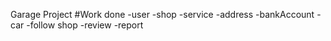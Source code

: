 Garage Project
#Work done
-user
-shop
-service
-address
-bankAccount
-car
-follow shop
-review
-report